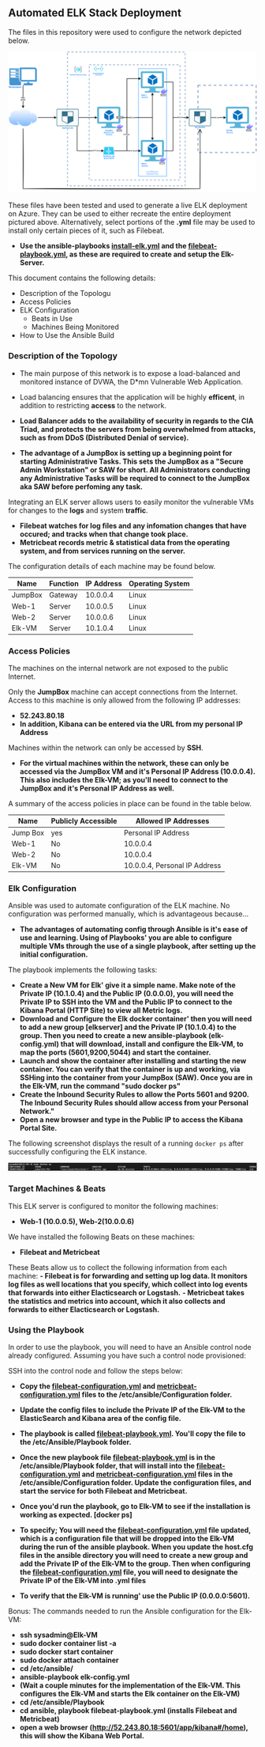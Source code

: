 ## Automated ELK Stack Deployment

The files in this repository were used to configure the network depicted below.

![TODO: Update the path with the name of your diagram](Diagram/Diagram_Large.png)

These files have been tested and used to generate a live ELK deployment on Azure. They can be used to either recreate the entire deployment pictured above. Alternatively, select portions of the **.yml** file may be used to install only certain pieces of it, such as Filebeat.

  - **Use the ansible-playbooks [install-elk.yml](https://github.com/PollBA9/Brandon_Pollastri_Project1/blob/main/Ansible/install-elk.yml) and the 	[filebeat-playbook.yml](https://github.com/PollBA9/Brandon_Pollastri_Project1/blob/main/Ansible/Playbook/filebeat-playbook.yml), as these are required to create and setup the Elk-Server.**

This document contains the following details:
- Description of the Topologu
- Access Policies
- ELK Configuration
  - Beats in Use
  - Machines Being Monitored
- How to Use the Ansible Build


### Description of the Topology

- The main purpose of this network is to expose a load-balanced and monitored instance of DVWA, the D*mn Vulnerable Web Application.

- Load balancing ensures that the application will be highly **efficent**, in addition to restricting **access** to the network.

- **Load Balancer adds to the availability of security in regards to the CIA Triad, and protects the servers from being overwhelmed from attacks, such as from DDoS (Distributed Denial of service).**

- **The advantage of a JumpBox is setting up a beginning point for starting Administrative Tasks. This sets the JumpBox as a "Secure Admin Workstation" or SAW for short. All Administrators conducting any Administrative Tasks will be required to connect to the JumpBox aka SAW before perfoming any task.**

Integrating an ELK server allows users to easily monitor the vulnerable VMs for changes to the **logs** and system **traffic**.
- **Filebeat watches for log files and any infomation changes that have occured; and tracks when that change took place.**
- **Metricbeat records metric & statistical data from the operating system, and from services running on the server.**

The configuration details of each machine may be found below.

| Name     | Function | IP Address | Operating System |
|----------|----------|------------|------------------|
| JumpBox  | Gateway  | 10.0.0.4   | Linux            |
| Web-1    | Server   | 10.0.0.5   | Linux            |
| Web-2    | Server   | 10.0.0.6   | Linux            |
| Elk-VM   | Server   | 10.1.0.4   | Linux            |

### Access Policies

The machines on the internal network are not exposed to the public Internet. 

Only the **JumpBox** machine can accept connections from the Internet. Access to this machine is only allowed from the following IP addresses:
- **52.243.80.18**
- **In addition, Kibana can be entered via the URL from my personal IP Address**

Machines within the network can only be accessed by **SSH**.
- **For the virtual machines within the network, these can only be accessed via the JumpBox VM and it's Personal IP Address (10.0.0.4). This also includes the Elk-VM; as you'll need to connect to the JumpBox and it's Personal IP Address as well.**

A summary of the access policies in place can be found in the table below.

| Name     | Publicly Accessible | Allowed IP Addresses             |
|----------|---------------------|----------------------------------|
| Jump Box | yes                 | Personal IP Address              |
| Web-1    | No                  | 10.0.0.4                         |
| Web-2    | No                  | 10.0.0.4                         |
| Elk-VM   | No                  | 10.0.0.4, Personal IP Address    | 

### Elk Configuration

Ansible was used to automate configuration of the ELK machine. No configuration was performed manually, which is advantageous because...
- **The advantages of automating config through Ansible is it's ease of use and learning. Using of Playbooks' you are able to configure multiple VMs through the use of a single playbook, after setting up the initial configuration.**

The playbook implements the following tasks:
- **Create a New VM for Elk' give it a simple name. Make note of the Private IP (10.1.0.4) and the Public IP (0.0.0.0), you will need the Private IP to SSH into the VM and the Public IP to connect to the Kibana Portal (HTTP Site) to view all Metric logs.**
- **Download and Configure the Elk docker container' then you will need to add a new group [elkserver] and the Private IP (10.1.0.4) to the group. Then you need to create a new ansible-playbook (elk-config.yml) that will download, install and configure the Elk-VM, to map the ports (5601,9200,5044) and start the container.**
- **Launch and show the container after installing and starting the new container. You can verify that the container is up and working, via SSHing into the container from your JumpBox (SAW). Once you are in the Elk-VM, run the command "sudo docker ps"**
- **Create the Inbound Security Rules to allow the Ports 5601 and 9200. The Inbound Security Rules should allow access from your Personal Network."**
- **Open a new browser and type in the Public IP to access the Kibana Portal Site.**

The following screenshot displays the result of a running `docker ps` after successfully configuring the ELK instance.

![TODO: Update the path with the name of your screenshot of docker ps output](Images/sudo_docker_ps.png)

### Target Machines & Beats
This ELK server is configured to monitor the following machines:
- **Web-1 (10.0.0.5), Web-2(10.0.0.6)**

We have installed the following Beats on these machines:
- **Filebeat and Metricbeat**

These Beats allow us to collect the following information from each machine:
**- Filebeat is for forwarding and setting up log data. It monitors log files as well locations that you specify, which collect into log events that forwards into either Elacticsearch or Logstash.**
**- Metricbeat takes the statistics and metrics into account, which it also collects and forwards to either Elacticsearch or Logstash.**

### Using the Playbook
In order to use the playbook, you will need to have an Ansible control node already configured. Assuming you have such a control node provisioned: 

SSH into the control node and follow the steps below:

- **Copy the [filebeat-configuration.yml](https://github.com/PollBA9/Brandon_Pollastri_Project1/blob/main/Ansible/Configuration/filebeat-configuration.yml) and [metricbeat-configuration.yml](https://github.com/PollBA9/Brandon_Pollastri_Project1/blob/main/Ansible/Configuration/metricbeat-configuration.yml) files to the /etc/ansible/Configuration folder.**

- **Update the config files to include the Private IP of the Elk-VM to the ElasticSearch and Kibana area of the config file.**

- **The playbook is called [filebeat-playbook.yml](https://github.com/PollBA9/Brandon_Pollastri_Project1/blob/main/Ansible/Playbook/filebeat-playbook.yml). You'll copy the file to the /etc/Ansible/Playbook folder.**

- **Once the new playbook file [filebeat-playbook.yml](https://github.com/PollBA9/Brandon_Pollastri_Project1/blob/main/Ansible/Playbook/filebeat-playbook.yml) is in the /etc/ansible/Playbook folder, that will install into the [filebeat-configuration.yml](https://github.com/PollBA9/Brandon_Pollastri_Project1/blob/main/Ansible/Configuration/filebeat-configuration.yml) and [metricbeat-configuration.yml](https://github.com/PollBA9/Brandon_Pollastri_Project1/blob/main/Ansible/Configuration/metricbeat-configuration.yml) files in the /etc/ansible/Configuration folder. Update the configuration files, and start the service for both Filebeat and Metricbeat.**

- **Once you'd run the playbook, go to Elk-VM to see if the installation is working as expected. [docker ps]**

- **To specify; You will need the [filebeat-configuration.yml](https://github.com/PollBA9/Brandon_Pollastri_Project1/blob/main/Ansible/Configuration/filebeat-configuration.yml) file updated, which is a configuration file that will be dropped into the Elk-VM during the run of the ansible playbook. When you update the host.cfg files in the ansible directory you will need to create a new group and add the Private IP of the Elk-VM to the group. Then when configuring the [filebeat-configuration.yml](https://github.com/PollBA9/Brandon_Pollastri_Project1/blob/main/Ansible/Configuration/filebeat-configuration.yml) file, you will need to designate the Private IP of the Elk-VM into .yml files**

- **To verify that the Elk-VM is running' use the Public IP (0.0.0.0:5601).**

Bonus: The commands needed to run the Ansible configuration for the Elk-VM:

- **ssh sysadmin@Elk-VM**
- **sudo docker container list -a**
- **sudo docker start container**
- **sudo docker attach container**
- **cd /etc/ansible/**
- **ansible-playbook elk-config.yml**
- **(Wait a couple minutes for the implementation of the Elk-VM. This configures the Elk-VM and starts the Elk container on the Elk-VM)**
- **cd /etc/ansible/Playbook**
- **cd ansible, playbook filebeat-playbook.yml (installs Filebeat and Metricbeat)**
- **open a web browser (http://52.243.80.18:5601/app/kibana#/home), this will show the Kibana Web Portal.**
